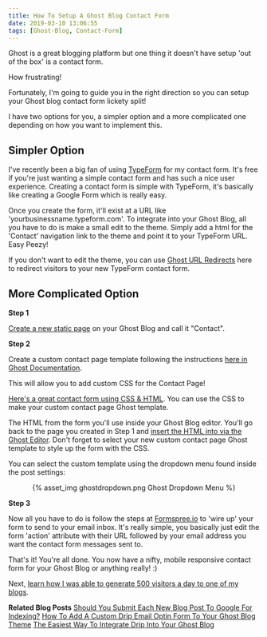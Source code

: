 ```yaml
---
title: How To Setup A Ghost Blog Contact Form
date: 2019-03-10 13:06:55
tags: [Ghost-Blog, Contact-Form]
---
```


Ghost is a great blogging platform but one thing it doesn't have setup 'out of the box' is a contact form. 

How frustrating! 

Fortunately, I'm going to guide you in the right direction so you can setup your Ghost blog contact form lickety split!

I have two options for you, a simpler option and a more complicated one depending on how you want to implement this.

## Simpler Option

I've recently been a big fan of using [TypeForm](https://typeform.com) for my contact form. It's free if you're just wanting a simple contact form and has such a nice user experience. Creating a contact form is simple with TypeForm, it's basically like creating a Google Form which is really easy. 

Once you create the form, it'll exist at a URL like 'yourbusinessname.typeform.com'. To integrate into your Ghost Blog, all you have to do is make a small edit to the theme. Simply add a html for the 'Contact' navigation link to the theme and point it to your TypeForm URL. Easy Peezy!

If you don't want to edit the theme, you can use [Ghost URL Redirects](https://ghost.org/tutorials/implementing-redirects/) here to redirect visitors to your new TypeForm contact form.

## More Complicated Option

**Step 1** 

[Create a new static page](https://docs.ghost.org/concepts/pages/) on your Ghost Blog and call it "Contact". 

**Step 2** 

Create a custom contact page template following the instructions [here in Ghost Documentation](https://docs.ghost.org/tutorials/custom-page-templates/). 

This will allow you to add custom CSS for the Contact Page! 

[Here's a great contact form using CSS & HTML](https://www.w3schools.com/howto/howto_css_contact_form.asp). You can use the CSS to make your custom contact page Ghost template.

The HTML from the form you'll use inside your Ghost Blog editor. You'll go back to the page you created in Step 1 and [insert the HTML into via the Ghost Editor](https://docs.ghost.org/faq/using-the-editor/). Don't forget to select your new custom contact page Ghost template to style up the form with the CSS. 

You can select the custom template using the dropdown menu found inside the post settings:

<center>{% asset_img ghostdropdown.png Ghost Dropdown Menu %}</center>

**Step 3** 

Now all you have to do is follow the steps at [Formspree.io](https://formspree.io) to 'wire up' your form to send to your email inbox. It's really simple, you basically just edit the form 'action' attribute with their URL followed by your email address you want the contact form messages sent to.

That's it! You're all done. You now have a nifty, mobile responsive contact form for your Ghost Blog or anything really! :)

Next, [learn how I was able to generate 500 visitors a day to one of my blogs](https://stevelongoria.net/guides/blog-traffic-guide).

**Related Blog Posts**
[Should You Submit Each New Blog Post To Google For Indexing?](https://blog.stevelongoria.net/2019/02/16/should-you-submit-each-new-blog-post-to-google-for-indexing/)
[How To Add A Custom Drip Email Optin Form To Your Ghost Blog Theme](https://blog.stevelongoria.net/2019/01/17/custom-drip-optin-form-ghost-blog-theme/)
[The Easiest Way To Integrate Drip Into Your Ghost Blog](https://blog.stevelongoria.net/2018/07/28/drip-ghost-blog/)
